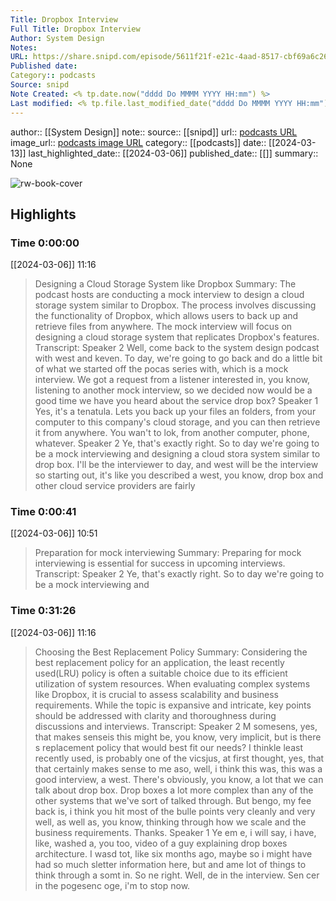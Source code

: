 ```yaml
---
Title: Dropbox Interview
Full Title: Dropbox Interview
Author: System Design
Notes: 
URL: https://share.snipd.com/episode/5611f21f-e21c-4aad-8517-cbf69a6c2698
Published date: 
Category:: podcasts
Source: snipd
Note Created: <% tp.date.now("dddd Do MMMM YYYY HH:mm") %>
Last modified: <% tp.file.last_modified_date("dddd Do MMMM YYYY HH:mm") %>
---
```

author:: [[System Design]]
note:: 
source:: [[snipd]]
url:: [podcasts URL](https://share.snipd.com/episode/5611f21f-e21c-4aad-8517-cbf69a6c2698)
image_url:: [podcasts image URL](https://wsrv.nl/?url=https%3A%2F%2Fstorage.buzzsprout.com%2Fvariants%2F8nk8itdhc6oegfm9zrjzo9f5gh4k%2F60854458c4d1acdf4e1c2f79c4137142d85d78e379bdafbd69bd34c85f5819ad.jpg&w=100&h=100)
category:: [[podcasts]]
date:: [[2024-03-13]]
last_highlighted_date:: [[2024-03-06]]
published_date:: [[]]
summary:: None

![rw-book-cover](https://wsrv.nl/?url=https%3A%2F%2Fstorage.buzzsprout.com%2Fvariants%2F8nk8itdhc6oegfm9zrjzo9f5gh4k%2F60854458c4d1acdf4e1c2f79c4137142d85d78e379bdafbd69bd34c85f5819ad.jpg&w=100&h=100)

## Highlights
### Time 0:00:00
[[2024-03-06]] 11:16
> Designing a Cloud Storage System like Dropbox
> Summary:
> The podcast hosts are conducting a mock interview to design a cloud storage system similar to Dropbox.
> The process involves discussing the functionality of Dropbox, which allows users to back up and retrieve files from anywhere. The mock interview will focus on designing a cloud storage system that replicates Dropbox's features.
> Transcript:
> Speaker 2
> Well, come back to the system design podcast with west and keven. To day, we're going to go back and do a little bit of what we started off the pocas series with, which is a mock interview. We got a request from a listener interested in, you know, listening to another mock interview, so we decided now would be a good time we have you heard about the service drop box?
> Speaker 1
> Yes, it's a tenatula. Lets you back up your files an folders, from your computer to this company's cloud storage, and you can then retrieve it from anywhere. You wan't to lok, from another computer, phone, whatever.
> Speaker 2
> Ye, that's exactly right. So to day we're going to be a mock interviewing and designing a cloud stora system similar to drop box. I'll be the interviewer to day, and west will be the interview so starting out, it's like you described a west, you know, drop box and other cloud service providers are fairly


### Time 0:00:41
[[2024-03-06]] 10:51
> Preparation for mock interviewing
> Summary:
> Preparing for mock interviewing is essential for success in upcoming interviews.
> Transcript:
> Speaker 2
> Ye, that's exactly right. So to day we're going to be a mock interviewing and


### Time 0:31:26
[[2024-03-06]] 11:16
> Choosing the Best Replacement Policy
> Summary:
> Considering the best replacement policy for an application, the least recently used(LRU) policy is often a suitable choice due to its efficient utilization of system resources.
> When evaluating complex systems like Dropbox, it is crucial to assess scalability and business requirements. While the topic is expansive and intricate, key points should be addressed with clarity and thoroughness during discussions and interviews.
> Transcript:
> Speaker 2
> M somesens, yes, that makes senseis this might be, you know, very implicit, but is there s replacement policy that would best fit our needs? I thinkle least recently used, is probably one of the vicsjus, at first thought, yes, that that certainly makes sense to me aso, well, i think this was, this was a good interview, a west. There's obviously, you know, a lot that we can talk about drop box. Drop boxes a lot more complex than any of the other systems that we've sort of talked through. But bengo, my fee back is, i think you hit most of the bulle points very cleanly and very well, as well as, you know, thinking through how we scale and the business requirements. Thanks.
> Speaker 1
> Ye em e, i will say, i have, like, washed a, you too, video of a guy explaining drop boxes architecture. I wasd tot, like six months ago, maybe so i might have had so much sletter information here, but and ame lot of things to think through a somt in. So ne right. Well, de in the interview. Sen cer in the pogesenc oge, i'm to stop now.


